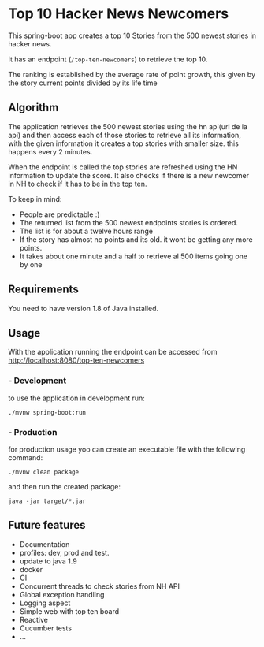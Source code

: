 # Top 10 Hacker News Newcomers

This spring-boot app creates a top 10 Stories from the 500 newest stories in hacker news.

It has an endpoint (`/top-ten-newcomers`) to retrieve the top 10. 

The ranking is established by the average rate of point growth, this given by the story current points divided by its 
life time

## Algorithm

The application retrieves the 500 newest stories using the hn api(url de la api) and then access each of those stories 
to retrieve all its information, with the given information it creates a top stories with smaller size. this happens 
every 2 minutes.

When the endpoint is called the top stories are refreshed using the HN information to update the score. It also checks 
if there is a new newcomer in NH to check if it has to be in the top ten.

To keep in mind:
- People are predictable :)
- The returned list from the 500 newest endpoints stories is ordered.
- The list is for about a twelve hours range
- If the story has almost no points and its old. it wont be getting any more points.
- It takes about one minute and a half to retrieve al 500 items going one by one


## Requirements

You need to have version 1.8 of Java installed. 

## Usage

With the application running the endpoint can be accessed from 
[http://localhost:8080/top-ten-newcomers](http://localhost:8080/top-ten-newcomers)

### - Development

to use the application  in development run: 

    ./mvnw spring-boot:run

### - Production

for production usage yoo can create an executable file with the following command: 

    ./mvnw clean package

and then run the created package: 

    java -jar target/*.jar

## Future features 

 - Documentation
 - profiles: dev, prod and test.
 - update to java 1.9
 - docker
 - CI
 - Concurrent threads to check stories from NH API
 - Global exception handling
 - Logging aspect
 - Simple web with top ten board
 - Reactive 
 - Cucumber tests
 - ...